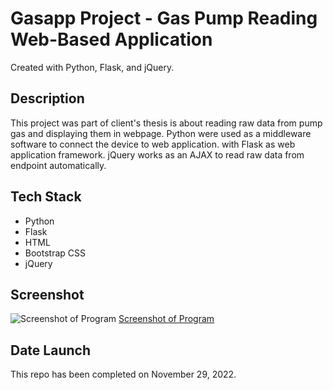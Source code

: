 # Gasapp Project - Gas Pump Reading Web-Based Application

Created with Python, Flask, and jQuery.

## Description

This project was part of client's thesis is about reading raw data from pump gas and displaying them in webpage.
Python were used as a middleware software to connect the device to web application.
with Flask as web application framework.
jQuery works as an AJAX to read raw data from endpoint automatically.

## Tech Stack

- Python
- Flask
- HTML
- Bootstrap CSS
- jQuery

## Screenshot

![Screenshot of Program](https://github.com/MHervian/Gasapp-project/screenshot.png)
[Screenshot of Program](screenshot.png)

## Date Launch

This repo has been completed on November 29, 2022.
